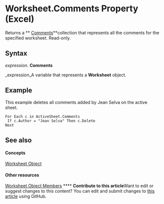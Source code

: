 
# Worksheet.Comments Property (Excel)

Returns a  ** [Comments](f43bf021-1e46-10cf-09bf-070fc6a2c81a.md)**collection that represents all the comments for the specified worksheet. Read-only.


## Syntax

 _expression_. **Comments**

 _expression_A variable that represents a  **Worksheet** object.


## Example

This example deletes all comments added by Jean Selva on the active sheet.


```
For Each c in ActiveSheet.Comments 
 If c.Author = "Jean Selva" Then c.Delete 
Next
```


## See also


#### Concepts


 [Worksheet Object](182b705e-854a-81cc-a4b0-59b942de55ae.md)
#### Other resources


 [Worksheet Object Members](f8c1afea-1a1c-f5e4-37e3-52c434c8c157.md)
****   **Contribute to this article**Want to edit or suggest changes to this content? You can edit and submit changes to  [this article](https://github.com/jhershey00/VBA_Excel_Test/OpenXMLCon/articles/c2ad8ea7-0fa3-7cde-e3f2-49bbdb81d261.md) using GitHub.

